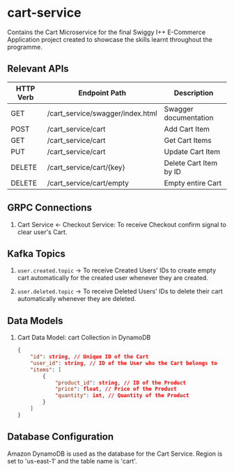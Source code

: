 # cart-service

Contains the Cart Microservice for the final Swiggy I++ E-Commerce Application project created to showcase the skills learnt throughout the programme.

## Relevant APIs

| HTTP Verb | Endpoint Path                    | Description            |
| --------- | -------------------------------- | ---------------------- |
| GET       | /cart_service/swagger/index.html | Swagger documentation  |
| POST      | /cart_service/cart               | Add Cart Item          |
| GET       | /cart_service/cart               | Get Cart Items         |
| PUT       | /cart_service/cart               | Update Cart Item       |
| DELETE    | /cart_service/cart/{key}         | Delete Cart Item by ID |
| DELETE    | /cart_service/cart/empty         | Empty entire Cart      |

## GRPC Connections

1. Cart Service <- Checkout Service: To receive Checkout confirm signal to clear user's Cart.

## Kafka Topics

1. `user.created.topic` -> To receive Created Users' IDs to create empty cart automatically for the created user whenever they are created.

2. `user.deleted.topic` -> To receive Deleted Users' IDs to delete their cart automatically whenever they are deleted.

## Data Models

1. Cart Data Model: cart Collection in DynamoDB

    ```json
    {
        "id": string, // Unique ID of the Cart
        "user_id": string, // ID of the User who the Cart belongs to
        "items": [
            {
                "product_id": string, // ID of the Product
                "price": float, // Price of the Product
                "quantity": int, // Quantity of the Product
            }
        ]
    }
    ```

## Database Configuration

Amazon DynamoDB is used as the database for the Cart Service. Region is set to 'us-east-1' and the table name is 'cart'.
